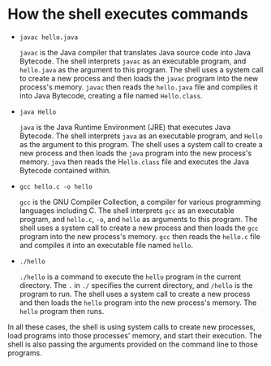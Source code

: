 # How the shell executes commands

*   `javac hello.java`

    `javac` is the Java compiler that translates Java source code into Java Bytecode. The shell interprets `javac` as an executable program, and `hello.java` as the argument to this program. The shell uses a system call to create a new process and then loads the `javac` program into the new process's memory. `javac` then reads the `hello.java` file and compiles it into Java Bytecode, creating a file named `Hello.class`.
*   `java Hello`

    `java` is the Java Runtime Environment (JRE) that executes Java Bytecode. The shell interprets `java` as an executable program, and `Hello` as the argument to this program. The shell uses a system call to create a new process and then loads the `java` program into the new process's memory. `java` then reads the H`ello.class` file and executes the Java Bytecode contained within.
*   `gcc hello.c -o hello`

    `gcc` is the GNU Compiler Collection, a compiler for various programming languages including C. The shell interprets `gcc` as an executable program, and `hello.c`, `-o`, and `hello` as arguments to this program. The shell uses a system call to create a new process and then loads the `gcc` program into the new process's memory. `gcc` then reads the `hello.c` file and compiles it into an executable file named `hello`.
*   `./hello`

    `./hello` is a command to execute the `hello` program in the current directory. The `.` in `./` specifies the current directory, and `/hello` is the program to run. The shell uses a system call to create a new process and then loads the `hello` program into the new process's memory. The `hello` program then runs.

In all these cases, the shell is using system calls to create new processes, load programs into those processes' memory, and start their execution. The shell is also passing the arguments provided on the command line to those programs.

